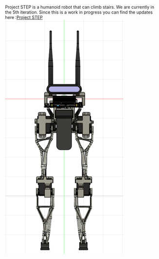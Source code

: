 Project STEP is a humanoid robot that can climb stairs. We are currently in the 5th iteration.
Since this is a work in progress you can find the updates here :[Project STEP](https://abhinavkumarak56.wixsite.com/website/copy-of-biped)
![Image](STEPPIC.png)



